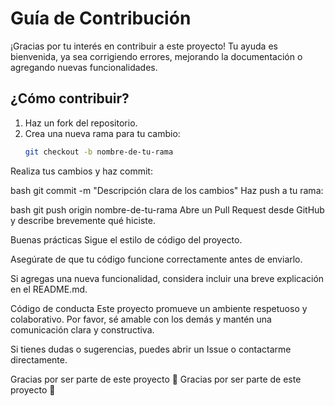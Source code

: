 # Guía de Contribución

¡Gracias por tu interés en contribuir a este proyecto! Tu ayuda es bienvenida, ya sea corrigiendo errores, mejorando la documentación o agregando nuevas funcionalidades.

## ¿Cómo contribuir?

1. Haz un fork del repositorio.
2. Crea una nueva rama para tu cambio:
   ```bash
   git checkout -b nombre-de-tu-rama
Realiza tus cambios y haz commit:

bash
git commit -m "Descripción clara de los cambios"
Haz push a tu rama:

bash
git push origin nombre-de-tu-rama
Abre un Pull Request desde GitHub y describe brevemente qué hiciste.

Buenas prácticas
Sigue el estilo de código del proyecto.

Asegúrate de que tu código funcione correctamente antes de enviarlo.

Si agregas una nueva funcionalidad, considera incluir una breve explicación en el README.md.

Código de conducta
Este proyecto promueve un ambiente respetuoso y colaborativo. Por favor, sé amable con los demás y mantén una comunicación clara y constructiva.

Si tienes dudas o sugerencias, puedes abrir un Issue o contactarme directamente.

Gracias por ser parte de este proyecto 🚀
Gracias por ser parte de este proyecto 🚀

